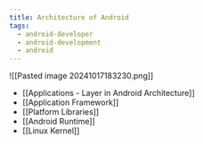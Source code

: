 ```yaml
---
title: Architecture of Android
tags:
  - android-developer
  - android-development
  - android
---
```

![[Pasted image 20241017183230.png]]

- [[Applications - Layer in Android Architecture]]
- [[Application Framework]]
- [[Platform Libraries]]
- [[Android Runtime]]
- [[Linux Kernel]]
